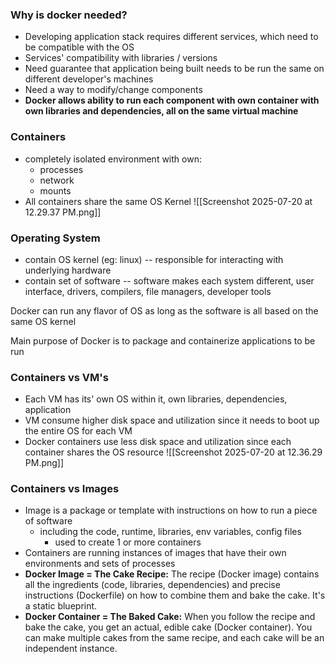 ### Why is docker needed? 
- Developing application stack requires different services, which need to be compatible with the OS 
- Services' compatibility with libraries / versions 
- Need guarantee that application being built needs to be run the same on different developer's machines 
- Need a way to modify/change components 
- **Docker allows ability to run each component with own container with own libraries and dependencies, all on the same virtual machine** 

### Containers 
- completely isolated environment with own: 
	- processes
	- network 
	- mounts 
- All containers share the same OS Kernel ![[Screenshot 2025-07-20 at 12.29.37 PM.png]]

### Operating System 
- contain OS kernel (eg: linux) -- responsible for interacting with underlying hardware 
- contain set of software -- software makes each system different, user interface, drivers, compilers, file managers, developer tools 

Docker can run any flavor of OS as long as the software is all based on the same OS kernel 

Main purpose of Docker is to package and containerize applications to be run 


### Containers vs VM's 
- Each VM has its' own OS within it, own libraries, dependencies, application 
- VM consume higher disk space and utilization since it needs to boot up the entire OS for each VM 
- Docker containers use less disk space and utilization since each container shares the OS resource ![[Screenshot 2025-07-20 at 12.36.29 PM.png]]

### Containers vs Images 
- Image is a package or template with instructions on how to run a piece of software
	- including the code, runtime, libraries, env variables, config files 
		- used to create 1 or more containers 
- Containers are running instances of images that have their own environments and sets of processes 
- **Docker Image = The Cake Recipe:** The recipe (Docker image) contains all the ingredients (code, libraries, dependencies) and precise instructions (Dockerfile) on how to combine them and bake the cake. It's a static blueprint.
- **Docker Container = The Baked Cake:** When you follow the recipe and bake the cake, you get an actual, edible cake (Docker container). You can make multiple cakes from the same recipe, and each cake will be an independent instance.

